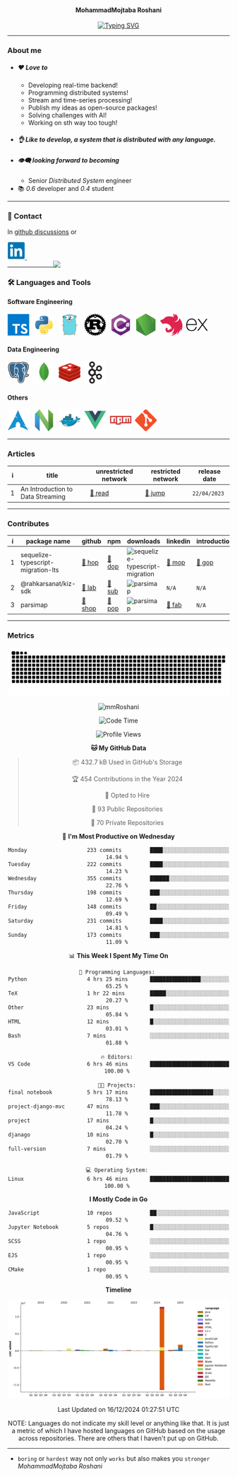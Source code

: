 <div align="center">
    
####  MohammadMojtaba Roshani
[![Typing SVG](https://readme-typing-svg.demolab.com?font=Console&size=12&pause=1000&color=000000&center=true&vCenter=true&repeat=false&width=435&lines=Distributed+System+Engineer)](https://git.io/typing-svg)
</div>

---

### About me

  - ##### ❤ Love to
    - Developing real-time backend!
    - Programming distributed systems!
    - Stream and time-series processing!
    - Publish my ideas as open-source packages!
    - Solving challenges with AI!
    - Working on sth way too tough!
  - ##### 👌 Like to develop, a system that is distributed with any language.
  - ##### 👁‍🗨 looking forward to becoming
    -  Senior *Distributed System* engineer
  - 📚 *0.6* developer and *0.4* student

---

### :call_me_hand: Contact

In [github discussions](https://github.com/mmRoshani/mmRoshani/discussions) or

<div id="badges">
  
  <a href="https://www.linkedin.com/in/mohammad-mojtaba-roshani">
    <img src="https://github.com/devicons/devicon/blob/master/icons/linkedin/linkedin-original.svg" alt="LinkedIn Badge" width="40" height="40"/>
  </a>&nbsp; 
  
</div>


<img align="right" height="" width="400em" src="https://github-readme-stats.vercel.app/api/wakatime?username=mmroshani&hide_title=true&hide_border=true&langs_count=20&bg_color=00000000&text_color=777" />

---

### :hammer_and_wrench: Languages and Tools

#### Software Engineering
<div>
  <img src="https://github.com/devicons/devicon/blob/master/icons/typescript/typescript-original.svg" title="typescript" alt="typescript" width="50" height="50"/>&nbsp;
  <img src="https://github.com/devicons/devicon/blob/master/icons/python/python-original.svg" title="Python" alt="Python" width="50" height="50"/>&nbsp;
    <img src="https://github.com/devicons/devicon/blob/master/icons/go/go-original.svg" title="GoLang" alt="Go" width="50" height="50"/>&nbsp;
    <img src="https://github.com/devicons/devicon/blob/master/icons/rust/rust-original.svg" title="RustLang" alt="Rust" width="50" height="50"/>&nbsp;
    <img src="https://github.com/devicons/devicon/blob/master/icons/csharp/csharp-original.svg" title="csharp" **alt="csharp" width="50" height="50"/>&nbsp;
  <img src="https://github.com/devicons/devicon/blob/master/icons/nodejs/nodejs-original.svg" title="node-js" **alt="node-js" width="50" height="50"/>&nbsp;
  <img src="https://github.com/devicons/devicon/blob/master/icons/nestjs/nestjs-original.svg" title="nestjs" **alt="nestjs" width="50" height="50"/>&nbsp;
    <img src="https://github.com/devicons/devicon/blob/master/icons/express/express-original.svg" title="express" **alt="express" width="50" height="50"/>&nbsp;
</div>

#### Data Engineering

<div>
<img src="https://github.com/devicons/devicon/blob/master/icons/postgresql/postgresql-original.svg" title="postgresql" **alt="postgresql" width="50" height="50"/>&nbsp;    
<img src="https://github.com/devicons/devicon/blob/master/icons/mongodb/mongodb-original.svg" title="mongodb" **alt="mongodb" width="50" height="50"/>&nbsp;
<img src="https://github.com/devicons/devicon/blob/master/icons/redis/redis-original.svg" title="redis" **alt="redis" width="50" height="50"/>&nbsp;
<img src="https://github.com/devicons/devicon/blob/master/icons/apachekafka/apachekafka-original.svg" title="kafka" **alt="kafka" width="50" height="50"/>&nbsp;
</div>


#### Others

<div>
    <img src="https://github.com/devicons/devicon/blob/master/icons/archlinux/archlinux-original.svg" title="arch linux" **alt="Endever OS" width="50" height="50"/>&nbsp;
    <img src="https://github.com/devicons/devicon/blob/master/icons/neovim/neovim-original.svg" title="neovim" **alt="nvim" width="50" height="50"/>&nbsp;
      <img src="https://github.com/devicons/devicon/blob/master/icons/docker/docker-original.svg" title="docker" **alt="docker" width="50" height="50"/>&nbsp;
  <img src="https://github.com/devicons/devicon/blob/master/icons/vuejs/vuejs-original.svg" title="vuejs" **alt="vuejs" width="50" height="50"/>&nbsp;
    <img src="https://github.com/devicons/devicon/blob/master/icons/npm/npm-original-wordmark.svg" title="npm" **alt="npm" width="50" height="50"/>&nbsp;
        <img src="https://github.com/devicons/devicon/blob/master/icons/git/git-original.svg" title="git" **alt="git" width="50" height="50"/>&nbsp;
</div>

---

### Articles

i | title | unrestricted network | restricted network | release date
--- | --- | --- | --- | ---
1 | An Introduction to Data Streaming | [ 🔗 read ](https://medium.com/@mmroshani/an-introduction-to-data-streaming-98b19d7a4a) | [ 🔗 jump ](https://mmroshani.ir/an-introduction-to-data-streaming/) | `22/04/2023`

---

### Contributes

<div align="left">
    
i | package name | github | npm | downloads | linkedin | introduction
 --- | --- | --- | --- | --- | --- | ---
1 | sequelize-typescript-migration-lts | [ 🔗 hop ](https://github.com/mmRoshani/sequelize-typescript-migration)  | [ 🔗 dop ](https://www.npmjs.com/package/sequelize-typescript-migration-lts) | ![sequelize-typescript-migration](https://img.shields.io/npm/dm/sequelize-typescript-migration.svg) | [ 🔗 mop ](https://www.linkedin.com/posts/mmroshani_sequelize-typescript-migration-lts-activity-6957411163479363584-O4SQ) | [ 🔗 gop ](https://www.youtube.com/embed/bBv75hssPKk)
2 |  @rahkarsanat/kiz-sdk | [ 🔗 lab ](https://github.com/RahkarSanat/kiz-sdk-js) | [ 🔗 sub ](https://www.npmjs.com/package/@rahkarsanat/kiz-sdk) | ![parsimap](https://img.shields.io/npm/dm/@rahkarsanat/kiz-sdk.svg) | `N/A` | `N/A`
3 | parsimap | [ 🔗 shop ](https://github.com/mmRoshani/parsimap) | [ 🔗 pop ](https://www.npmjs.com/package/parsimap) | ![parsimap](https://img.shields.io/npm/dm/parsimap.svg) | [ 🔗 fab ](https://www.linkedin.com/posts/mmroshani_parsimap-activity-7058132048963612672-ZD1E) | `N/A`


  
</div>

---

### Metrics

<div align="center">
  
![Snake animation](https://github.com/mmRoshani/mmRoshani/blob/output/github-contribution-grid-snake.svg)
    
<p> <img height="180em" src="https://github-readme-stats-git-masterrstaa-rickstaa.vercel.app/api?username=mmRoshani&show_icons=true&theme=algolia&include_all_commits=true&count_private=true" alt="mmRoshani"/> 
    </p>

<!--START_SECTION:waka-->
![Code Time](http://img.shields.io/badge/Code%20Time-2%2C241%20hrs%2011%20mins-blue)

![Profile Views](http://img.shields.io/badge/Profile%20Views-2-blue)

**🐱 My GitHub Data** 

> 📦 432.7 kB Used in GitHub's Storage 
 > 
> 🏆 454 Contributions in the Year 2024
 > 
> 💼 Opted to Hire
 > 
> 📜 93 Public Repositories 
 > 
> 🔑 70 Private Repositories 
 > 
📅 **I'm Most Productive on Wednesday** 

```text
Monday                   233 commits         ████░░░░░░░░░░░░░░░░░░░░░   14.94 % 
Tuesday                  222 commits         ████░░░░░░░░░░░░░░░░░░░░░   14.23 % 
Wednesday                355 commits         ██████░░░░░░░░░░░░░░░░░░░   22.76 % 
Thursday                 198 commits         ███░░░░░░░░░░░░░░░░░░░░░░   12.69 % 
Friday                   148 commits         ██░░░░░░░░░░░░░░░░░░░░░░░   09.49 % 
Saturday                 231 commits         ████░░░░░░░░░░░░░░░░░░░░░   14.81 % 
Sunday                   173 commits         ███░░░░░░░░░░░░░░░░░░░░░░   11.09 % 
```


📊 **This Week I Spent My Time On** 

```text
💬 Programming Languages: 
Python                   4 hrs 25 mins       ████████████████░░░░░░░░░   65.25 % 
TeX                      1 hr 22 mins        █████░░░░░░░░░░░░░░░░░░░░   20.27 % 
Other                    23 mins             █░░░░░░░░░░░░░░░░░░░░░░░░   05.84 % 
HTML                     12 mins             █░░░░░░░░░░░░░░░░░░░░░░░░   03.01 % 
Bash                     7 mins              ░░░░░░░░░░░░░░░░░░░░░░░░░   01.88 % 

🔥 Editors: 
VS Code                  6 hrs 46 mins       █████████████████████████   100.00 % 

🐱‍💻 Projects: 
final notebook           5 hrs 17 mins       ████████████████████░░░░░   78.13 % 
project-django-mvc       47 mins             ███░░░░░░░░░░░░░░░░░░░░░░   11.78 % 
project                  17 mins             █░░░░░░░░░░░░░░░░░░░░░░░░   04.24 % 
djanago                  10 mins             █░░░░░░░░░░░░░░░░░░░░░░░░   02.70 % 
full-version             7 mins              ░░░░░░░░░░░░░░░░░░░░░░░░░   01.79 % 

💻 Operating System: 
Linux                    6 hrs 46 mins       █████████████████████████   100.00 % 
```

**I Mostly Code in Go** 

```text
JavaScript               10 repos            ██░░░░░░░░░░░░░░░░░░░░░░░   09.52 % 
Jupyter Notebook         5 repos             █░░░░░░░░░░░░░░░░░░░░░░░░   04.76 % 
SCSS                     1 repo              ░░░░░░░░░░░░░░░░░░░░░░░░░   00.95 % 
EJS                      1 repo              ░░░░░░░░░░░░░░░░░░░░░░░░░   00.95 % 
CMake                    1 repo              ░░░░░░░░░░░░░░░░░░░░░░░░░   00.95 % 
```



**Timeline**

![Lines of Code chart](https://raw.githubusercontent.com/mmRoshani/mmRoshani/main/assets/bar_graph.png)


 Last Updated on 16/12/2024 01:27:51 UTC
<!--END_SECTION:waka-->

<p>
    NOTE: Languages do not indicate my skill level or anything like that. It is just a metric of which I have hosted languages on GitHub based on the usage across repositories. There are others that I haven't put up on GitHub.
</p>

</div>
 
---
    
- `boring` or `hardest` way not only `works` but also makes you `stronger` *MohammadMojtaba Roshani*
